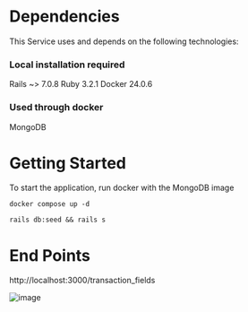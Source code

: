 # Dependencies

This Service uses and depends on the following technologies:

### Local installation required

Rails ~> 7.0.8
Ruby     3.2.1
Docker   24.0.6

### Used through docker

MongoDB

# Getting Started

To start the application, run docker with the MongoDB image

```
docker compose up -d
```

```
rails db:seed && rails s
```

# End Points

http://localhost:3000/transaction_fields

![image](https://github.com/edivandecastro/microservice_activity_api/assets/450446/b0a0ff54-fc91-42f6-a313-5529a8f4dcb7)
